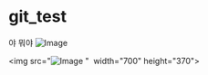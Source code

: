 # git_test
야 
뭐야
![Image](https://github.com/user-attachments/assets/4a615173-084f-46e1-bd0f-06c60b5574c4)

<img src="![Image](https://github.com/user-attachments/assets/4a615173-084f-46e1-bd0f-06c60b5574c4)
"  width="700" height="370">

